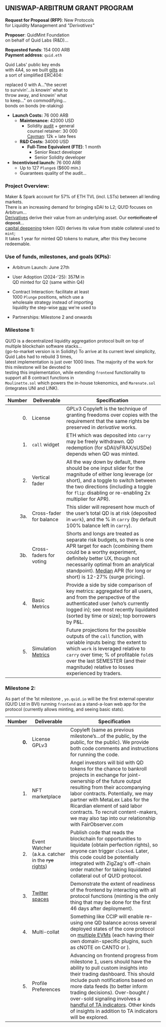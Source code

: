 ## UNISWAP-ARBITRUM GRANT PROGRAM 

**Request for Proposal (RFP)**: New Protocols   
for Liquidity Management and *"Derivatives"*

**Proposer**: QuidMint Foundation  
on behalf of Quid Labs (R&D)...

**Requested funds**: 154 000 ARB   
**Payment address**: `quid.eth`  

Quid Labs' public key ends  
with 4A4, so we built [gilts](https://www.youtube.com/clip/UgkxUlE5S5Ogc0ipmxJ2eFR_KNourTd28q1i) as  
a sort of simplified ERC404:   

replaced 0 with A..."the secret  
to survivin'...is knowin' what to   
throw away, and knowin' what    
to keep..." on commodifying...  
bonds on bonds (re-staking)

- **Launch Costs:** 76 000 ARB
  - **Maintenance:** 42000 USD
    - Solidity [audit](https://www.protectorguild.co/) + general  
    counsel retainer: 30 000  
    [Cayman](https://arbiscan.io/tx/0x5e4b70fad2039257bfe742d42a0fe085525351b99f1f979c424ddf93a60c882a): 12k + late fees
  - **R&D Costs:** 34000 USD
    - **Full-Time Equivalent (FTE)**: 1 month
      - Senior React developer
      - Senior Solidity developer 
- **Incentivised launch:** 76 000 ARB
  - Up to 127 `Plunge`s ($600 min.)  
  - Guarantees quality of the audit...


### Project Overview:




Maker & Spark account for 57% of  ETH TVL (incl. LSTs) between all lending markets.    
There is an increasing demand for bringing sDAI to L2; QU!D focuses on Arbitrum...  
[Derivatives](https://twitter.com/lex_node/status/1740509787690086847) derive their value from an underlying asset. Our ~~certicificate of deposit~~...   
[capital deepening](https://www.wallstreetmojo.com/capital-deepening/) token (QD) derives its value from stable collateral used to `mint`;  
It takes 1 year for minted QD tokens to mature, after this they become redeemable.  





### Use of funds, milestones, and goals (KPIs):


- Arbitrum Launch: June 27th
- User Adoption (2024-'25): 357M in  
QD minted for Q2 (same within Q4)  
  
     
- Contract Interaction: facilitate at least  
  1000 `Plunge` positions, which use a   
  wholesale strategy instead of importing  
  liquidity the step-wise [way]((https://twitter.com/zellic_io/status/1688666477552193536)) we're used to 
- Partnerships: Milestone 2 and onwards  
  

### Milestone 1:

QU!D is a decentralized liquidity aggregation protocol built on top of multiple blockchain software stacks...   
(go-to-market version is in Solidity) 
To arrive at its current level simplicity, Quid Labs had to rebuild 3 times,  
latest implementation is just over 1000 lines. The majority of the work for this milestone will be devoted to  
 testing this implementation, while extending  `frontend` functionality to support all 8 contract functions in  
 `Moulinette.sol` which powers the in-house tokenomics, and `Marenate.sol` (integrates UNI and LINK).


| Number | Deliverable | Specification |
| -----: | ----------- | ------------- |
| 0.| License | GPLv3 Copyleft is the technique of granting freedoms over copies  with  the requirement that the same rights be preserved in *derivative* works. |
| 1. | `call` widget | ETH which was deposited into `carry` may be freely  withdrawn. QD redemption (for sDAI/sFRAX/sUSDe) depends when QD was minted.  |
| 2. | Vertical fader | All the way down by default, there should be one input slider for the magnitude of either long leverage (or short), and a toggle to switch between the two directions (including a toggle for `flip`: disabling or re-enabling 2x multiplier for APR).|
| 3a. | Cross-fader for balance | This slider will represent how much of the user’s total QD is at risk (deposited in `work`), and the % in `carry` (by default 100% balance left in `carry`). |
| 3b. | Cross-faders for voting | Shorts and longs are treated as separate risk budgets, so there is one APR target for each (combining them could be a worthy experiment, definitely better UX, though not necessarily optimal from an analytical standpoint). [Median](https://github.com/QuidLabs/iMO/blob/main/contracts/Marenate.sol#L91) APR (for long or short) is 12-27% (surge pricing). |
| 4. | Basic Metrics |  Provide a side by side comparison of key metrics: aggregated for all users, and from the perspective of the authenticated user (who’s currently logged in); see most recently liquidated (sorted by time or size); top borrowers by P&L. |
| 5. | Simulation [Metrics](https://orus.info/) | Future projections for the possible outputs of the `call` function, with variable inputs being: the extent to which `work` is leveraged relative to `carry` over time; % of profitable `fold`s over the last SEMESTER (and their magnitude) relative to losses experienced by traders.  |

### Milestone 2:
  
As part of the 1st milestone , `yo.quid.io` will be the first external operator (QU!D Ltd in BVI) running `frontend` as a stand-a-loan web app for the protocol (currently allows minting,
and seeing basic stats).  


| Number | Deliverable | Specification |
| -----: | ----------- | ------------- |
| **0.** | License GPLv3 | Copyleft (same as previous milestone’s…of the public, by the public, for the public). We provide both code comments and instructions for running the code. |
| 1. | NFT marketplace |  Angel investors will bid with QD tokens for the chance to bankroll projects in exchange for joint-ownership of the future output resulting from their accompanying labor contracts. Potentially, we may partner with MetaLex Labs for the Ricardian element of said labor contracts. To recruit content-makers, we may also tap into our relationship with FairObserver.com |
| 2. | Event Watcher (a.k.a. catcher in the ~~rye~~ [rights](https://en.wikipedia.org/wiki/Perfection_(law))) | Publish code that reads the blockchain for opportunities to liquidate (obtain perfection rights), so anyone can trigger `clocked`. Later, this code could be potentially integrated with ZigZag's off-chain order matcher for taking liquidated collateral out of QU!D protocol. |
| 3. | [Twitter spaces](https://t.ly/B7pin) | Demonstrate the extent of readiness of the frontend by interacting with all protocol functions (minting is the only thing that may be done for the first 46 days after deployment). |
| 4. | Multi-collat | Something like CCIP will enable re-using one QD balance across several deployed states of the core protocol on [multiple EVMs](https://twitter.com/Brechtpd/status/1688533026156744704) (each having their own domain-specific plugins, such as cNOTE on CANTO or ). |
| 5. |  Profile Preferences | Advancing on frontend progress from milestone 1, users should have the ability to pull custom insights into their trading dashboard. This should include push notifications based on more data feeds (to better inform trading decisions). Over-bought / over-sold signaling involves a [handful of TA indicators](https://github.com/QuidLabs/bnbot/blob/main/Bot.py#L366). Other kinds of insights in addition to TA indicators will be explored.  |

